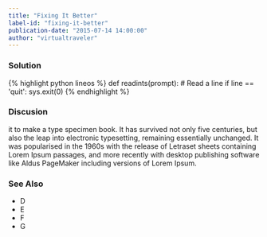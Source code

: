 ```yaml
---
title: "Fixing It Better"
label-id: "fixing-it-better"
publication-date: "2015-07-14 14:00:00"
author: "virtualtraveler"
---
```

### Solution

{% highlight python lineos %}
def readints(prompt):
    # Read a line
    if line == 'quit': sys.exit(0)
{% endhighlight %}

### Discusion

it to make a type specimen book. It has survived not only five centuries, but also the leap into electronic typesetting, remaining essentially unchanged. It was popularised in the 1960s with the release of Letraset sheets containing Lorem Ipsum passages, and more recently with desktop publishing software like Aldus PageMaker including versions of Lorem Ipsum.

### See Also

- D
- E
- F 
- G